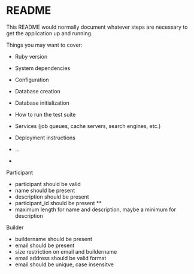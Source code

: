 # README

This README would normally document whatever steps are necessary to get the
application up and running.

Things you may want to cover:

* Ruby version

* System dependencies

* Configuration

* Database creation

* Database initialization

* How to run the test suite

* Services (job queues, cache servers, search engines, etc.)

* Deployment instructions

* ...
* 

Participant
- participant should be valid
- name should be present
- description should be present
- participant_id should be present **
- maximum length for name and description, maybe a minimum for description

Builder
- buildername should be present
- email should be present
- size restriction on email and buildername
- email address should be valid format
- email should be unique, case insensitve
